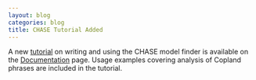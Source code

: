 ```yaml
---
layout: blog
categories: blog
title: CHASE Tutorial Added
---
```

A new [tutorial]({{site.baseurl}}resources/chase-tutorial/README) on
writing and using the CHASE model finder is available on the
[Documentation]({{site.baseurl}}documentation.html) page. Usage
examples covering analysis of Copland phrases are included in the
tutorial.
